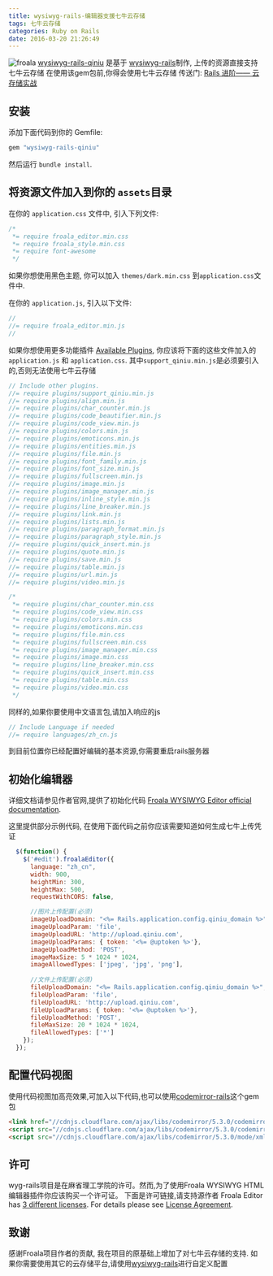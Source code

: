 ```yaml
---
title: wysiwyg-rails-编辑器支援七牛云存储
tags: 七牛云存储
categories: Ruby on Rails
date: 2016-03-20 21:26:49
---
```


![froala](http://pgl9fxcdp.bkt.clouddn.com/froalabg.png)
[wysiwyg-rails-qiniu](https://github.com/tkvern/wysiwyg-rails-qiniu) 是基于 [wysiwyg-rails](https://rubygems.org/gems/wysiwyg-rails)制作, 上传的资源直接支持七牛云存储
在使用该gem包前,你得会使用七牛云存储
传送门: [Rails 进阶—— 云存储实战](https://ruby-china.org/topics/29010)
<!-- more -->
## 安装

添加下面代码到你的 Gemfile:

```ruby
gem "wysiwyg-rails-qiniu"
```

然后运行 `bundle install`.

## 将资源文件加入到你的 `assets`目录

在你的 `application.css` 文件中, 引入下列文件:

```css
/*
 *= require froala_editor.min.css
 *= require froala_style.min.css
 *= require font-awesome
 */
```

如果你想使用黑色主题, 你可以加入 `themes/dark.min.css` 到`application.css`文件中.

在你的 `application.js`, 引入以下文件:

```javascript
//
//= require froala_editor.min.js
//
```

如果你想使用更多功能插件 [Available Plugins](https://froala.com/wysiwyg-editor/docs/plugins), 你应该将下面的这些文件加入的 `application.js` 和 `application.css`.
其中`support_qiniu.min.js`是必须要引入的,否则无法使用七牛云存储
```javascript
// Include other plugins.
//= require plugins/support_qiniu.min.js
//= require plugins/align.min.js
//= require plugins/char_counter.min.js
//= require plugins/code_beautifier.min.js
//= require plugins/code_view.min.js
//= require plugins/colors.min.js
//= require plugins/emoticons.min.js
//= require plugins/entities.min.js
//= require plugins/file.min.js
//= require plugins/font_family.min.js
//= require plugins/font_size.min.js
//= require plugins/fullscreen.min.js
//= require plugins/image.min.js
//= require plugins/image_manager.min.js
//= require plugins/inline_style.min.js
//= require plugins/line_breaker.min.js
//= require plugins/link.min.js
//= require plugins/lists.min.js
//= require plugins/paragraph_format.min.js
//= require plugins/paragraph_style.min.js
//= require plugins/quick_insert.min.js
//= require plugins/quote.min.js
//= require plugins/save.min.js
//= require plugins/table.min.js
//= require plugins/url.min.js
//= require plugins/video.min.js
```

```css
/*
 *= require plugins/char_counter.min.css
 *= require plugins/code_view.min.css
 *= require plugins/colors.min.css
 *= require plugins/emoticons.min.css
 *= require plugins/file.min.css
 *= require plugins/fullscreen.min.css
 *= require plugins/image_manager.min.css
 *= require plugins/image.min.css
 *= require plugins/line_breaker.min.css
 *= require plugins/quick_insert.min.css
 *= require plugins/table.min.css
 *= require plugins/video.min.css
 */
```

同样的,如果你要使用中文语言包,请加入响应的js

```javascript
// Include Language if needed
//= require languages/zh_cn.js
```

到目前位置你已经配置好编辑的基本资源,你需要重启rails服务器
## 初始化编辑器

详细文档请参见作者官网,提供了初始化代码 [Froala WYSIWYG Editor official documentation](https://www.froala.com/wysiwyg-editor/docs).

这里提供部分示例代码, 在使用下面代码之前你应该需要知道如何生成七牛上传凭证
```javascript
  $(function() {
    $('#edit').froalaEditor({
      language: "zh_cn",
      width: 900,
      heightMin: 300,
      heightMax: 500,
      requestWithCORS: false,

      //图片上传配置(必须)
      imageUploadDomain: "<%= Rails.application.config.qiniu_domain %>",    //七牛云存储空间域名地址
      imageUploadParam: 'file',
      imageUploadURL: 'http://upload.qiniu.com',                            //七牛上传服务器, 如果是海外服务器为 http://up.qiniu.com
      imageUploadParams: { token: '<%= @uptoken %>'},                       //上传凭证, 详细规则查看七牛官方文档
      imageUploadMethod: 'POST',
      imageMaxSize: 5 * 1024 * 1024,
      imageAllowedTypes: ['jpeg', 'jpg', 'png'],
      
      //文件上传配置(必须)
      fileUploadDomain: "<%= Rails.application.config.qiniu_domain %>",     //七牛云存储空间域名地址
      fileUploadParam: 'file',
      fileUploadURL: 'http://upload.qiniu.com',                             //同上
      fileUploadParams: { token: '<%= @uptoken %>'},                        //同上
      fileUploadMethod: 'POST',
      fileMaxSize: 20 * 1024 * 1024,
      fileAllowedTypes: ['*']
    });
  });
```

## 配置代码视图
使用代码视图加高亮效果,可加入以下代码,也可以使用[codemirror-rails](https://rubygems.org/gems/codemirror-rails)这个gem包

```html
<link href="//cdnjs.cloudflare.com/ajax/libs/codemirror/5.3.0/codemirror.min.css" media="screen" rel="stylesheet">
<script src="//cdnjs.cloudflare.com/ajax/libs/codemirror/5.3.0/codemirror.min.js"></script>
<script src="//cdnjs.cloudflare.com/ajax/libs/codemirror/5.3.0/mode/xml/xml.min.js"></script>
```

## 许可

wyg-rails项目是在麻省理工学院的许可。然而,为了使用Froala WYSIWYG HTML编辑器插件你应该购买一个许可证。
下面是许可链接,请支持源作者
Froala Editor has [3 different licenses](https://froala.com/wysiwyg-editor/pricing).
For details please see [License Agreement](https://froala.com/wysiwyg-editor/terms).

## 致谢
感谢Froala项目作者的贡献, 我在项目的原基础上增加了对七牛云存储的支持.
如果你需要使用其它的云存储平台,请使用[wysiwyg-rails](https://rubygems.org/gems/wysiwyg-rails)进行自定义配置
